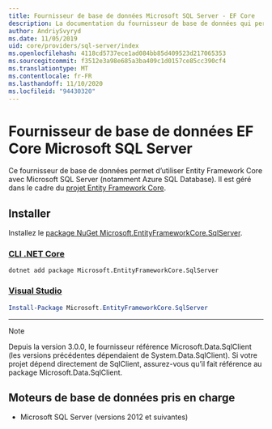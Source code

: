 ```yaml
---
title: Fournisseur de base de données Microsoft SQL Server - EF Core
description: La documentation du fournisseur de base de données qui permet d’utiliser Entity Framework Core avec Microsoft SQL Server
author: AndriySvyryd
ms.date: 11/05/2019
uid: core/providers/sql-server/index
ms.openlocfilehash: 4118cd5737ece1ad084bb85d409523d217065353
ms.sourcegitcommit: f3512e3a98e685a3ba409c1d0157ce85cc390cf4
ms.translationtype: MT
ms.contentlocale: fr-FR
ms.lasthandoff: 11/10/2020
ms.locfileid: "94430320"
---
```

# <a name="microsoft-sql-server-ef-core-database-provider"></a>Fournisseur de base de données EF Core Microsoft SQL Server

Ce fournisseur de base de données permet d’utiliser Entity Framework Core avec Microsoft SQL Server (notamment Azure SQL Database). Il est géré dans le cadre du [projet Entity Framework Core](https://github.com/dotnet/efcore).

## <a name="install"></a>Installer

Installez le [package NuGet Microsoft.EntityFrameworkCore.SqlServer](https://www.nuget.org/packages/Microsoft.EntityFrameworkCore.SqlServer/).

### <a name="net-core-cli"></a>[CLI .NET Core](#tab/dotnet-core-cli)

```dotnetcli
dotnet add package Microsoft.EntityFrameworkCore.SqlServer
```

### <a name="visual-studio"></a>[Visual Studio](#tab/vs)

```powershell
Install-Package Microsoft.EntityFrameworkCore.SqlServer
```

***

> [!NOTE]
> Depuis la version 3.0.0, le fournisseur référence Microsoft.Data.SqlClient (les versions précédentes dépendaient de System.Data.SqlClient). Si votre projet dépend directement de SqlClient, assurez-vous qu’il fait référence au package Microsoft.Data.SqlClient.

## <a name="supported-database-engines"></a>Moteurs de base de données pris en charge

* Microsoft SQL Server (versions 2012 et suivantes)
